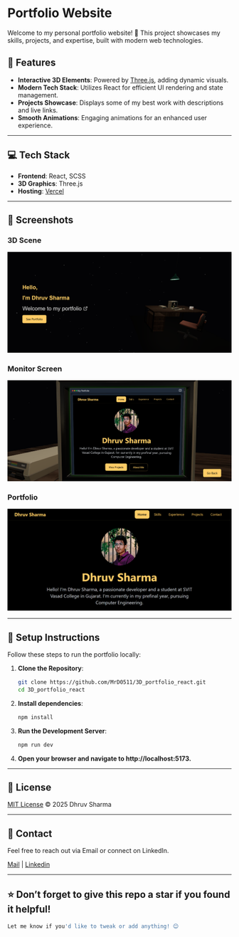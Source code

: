 # Portfolio Website

Welcome to my personal portfolio website! 🚀 This project showcases my skills, projects, and expertise, built with modern web technologies.

## 🌟 Features

- **Interactive 3D Elements**: Powered by [Three.js](https://threejs.org/), adding dynamic visuals.
- **Modern Tech Stack**: Utilizes React for efficient UI rendering and state management.
- **Projects Showcase**: Displays some of my best work with descriptions and live links.
- **Smooth Animations**: Engaging animations for an enhanced user experience.

---

## 💻 Tech Stack

- **Frontend**: React, SCSS
- **3D Graphics**: Three.js
- **Hosting**: [Vercel](https://vercel.com/)

---

## 📸 Screenshots

### 3D Scene
![3D Scene](screenshots/3d_scene.png)

### Monitor Screen
![Monitor Screen](screenshots/monitor_screen.png)

### Portfolio
![Portfolio](screenshots/portfolio.png)

---

## 🚀 Setup Instructions

Follow these steps to run the portfolio locally:

1. **Clone the Repository**:
   ```bash
   git clone https://github.com/MrD0511/3D_portfolio_react.git
   cd 3D_portfolio_react
   ```
2. **Install dependencies**:
   ```bash
   npm install
   ```
3. **Run the Development Server**:
   ```bash
   npm run dev
   ```
4. **Open your browser and navigate to http://localhost:5173.**

---

## 📄 License
[MIT License](./LICENSE) © 2025 Dhruv Sharma

---

## 📧 Contact

Feel free to reach out via Email or connect on LinkedIn.

[Mail](mailto://sharmadhruv00005@gmail.com) |
[Linkedin](https://www.linkedin.com/in/dhruvsharma005)

---

## ⭐ Don’t forget to give this repo a star if you found it helpful!

```bash
Let me know if you'd like to tweak or add anything! 😊
```
